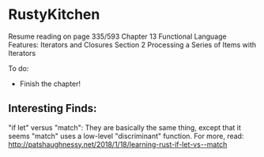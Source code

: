 # RustyKitchen

Resume reading on page 335/593 
Chapter 13 Functional Language Features: Iterators and Closures
Section 2  Processing a Series of Items with Iterators


To do:
+ Finish the chapter!

Interesting Finds:
------------------
"if let" versus "match": They are basically the same thing, except 
that it seems "match" uses a low-level "discriminant" function. 
For more, read: http://patshaughnessy.net/2018/1/18/learning-rust-if-let-vs--match


